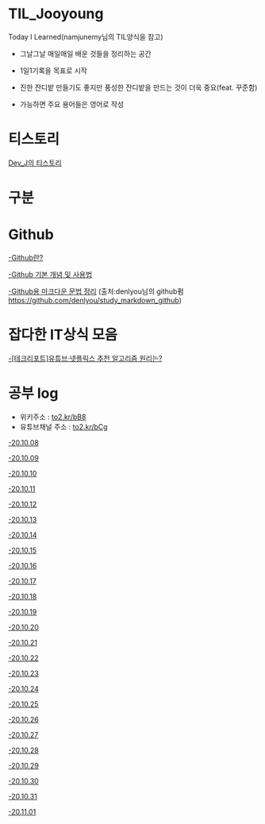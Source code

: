 # TIL_Jooyoung
Today I Learned(namjunemy님의 TIL양식을 참고)

- 그날그날 매일매일 배운 것들을 정리하는 공간

- 1일1기록을 목표로 시작

- 진한 잔디밭 만들기도 좋지만 풍성한 잔디밭을 만드는 것이 더욱 중요(feat. 꾸준함)

- 가능하면 주요 용어들은 영어로 작성
# 티스토리
[Dev_J의 티스토리](https://cjy324.tistory.com/)

# 구분

# Github

[-Github란?](https://to2.kr/bC9)

[-Github 기본 개념 및 사용법](https://to2.kr/bDa)

[-Github용 마크다운 문법 정리](https://to2.kr/bDd)
(출처:denlyou님의 github펌 https://github.com/denlyou/study_markdown_github)


# 잡다한 IT상식 모음
[-[테크리포트]유튜브·넷플릭스 추천 알고리즘 원리는?](https://to2.kr/bDc)

# 공부 log
- 위키주소 : [to2.kr/bB8](https://to2.kr/bB8)
- 유튜브채널 주소 : [to2.kr/bCg](https://to2.kr/bCg)

[-20.10.08](https://github.com/cjy324/TIL_Jooyoung/blob/main/20.10.08)

[-20.10.09](https://github.com/cjy324/TIL_Jooyoung/blob/main/20.10.09)

[-20.10.10](https://github.com/cjy324/TIL_Jooyoung/blob/main/20.10.10)

[-20.10.11](https://github.com/cjy324/TIL_Jooyoung/blob/main/20.10.11)

[-20.10.12](https://github.com/cjy324/TIL_Jooyoung/blob/main/20.10.12)

[-20.10.13](https://github.com/cjy324/TIL_Jooyoung/blob/main/20.10.13)

[-20.10.14](https://github.com/cjy324/TIL_Jooyoung/blob/main/20.10.14)

[-20.10.15](https://github.com/cjy324/TIL_Jooyoung/blob/main/20.10.15)

[-20.10.16](https://github.com/cjy324/TIL_Jooyoung/blob/main/20.10.16)

[-20.10.17](https://github.com/cjy324/TIL_Jooyoung/blob/main/20.10.17)

[-20.10.18](https://github.com/cjy324/TIL_Jooyoung/blob/main/20.10.18)

[-20.10.19](https://github.com/cjy324/TIL_Jooyoung/blob/main/20.10.19)

[-20.10.20](https://github.com/cjy324/TIL_Jooyoung/blob/main/20.10.20)

[-20.10.21](https://github.com/cjy324/TIL_Jooyoung/blob/main/20.10.21)

[-20.10.22](https://github.com/cjy324/TIL_Jooyoung/blob/main/20.10.22)

[-20.10.23](https://github.com/cjy324/TIL_Jooyoung/blob/main/20.10.23)

[-20.10.24](https://github.com/cjy324/TIL_Jooyoung/blob/main/20.10.24)

[-20.10.25](https://github.com/cjy324/TIL_Jooyoung/blob/main/20.10.25)

[-20.10.26](https://github.com/cjy324/TIL_Jooyoung/blob/main/20.10.26)

[-20.10.27](https://github.com/cjy324/TIL_Jooyoung/blob/main/20.10.27)

[-20.10.28](https://github.com/cjy324/TIL_Jooyoung/blob/main/20.10.28)

[-20.10.29](https://github.com/cjy324/TIL_Jooyoung/blob/main/20.10.29)

[-20.10.30](https://github.com/cjy324/TIL_Jooyoung/blob/main/20.10.30)

[-20.10.31](https://github.com/cjy324/TIL_Jooyoung/blob/main/20.10.31)

[-20.11.01](https://github.com/cjy324/TIL_Jooyoung/blob/main/20.11.01)
